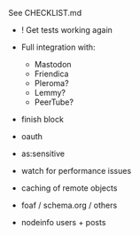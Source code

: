 See CHECKLIST.md

* ! Get tests working again

* Full integration with:
    * Mastodon
    * Friendica
    * Pleroma?
    * Lemmy?
    * PeerTube?
* finish block
* oauth
* as:sensitive
* watch for performance issues
* caching of remote objects
* foaf / schema.org / others
* nodeinfo users + posts